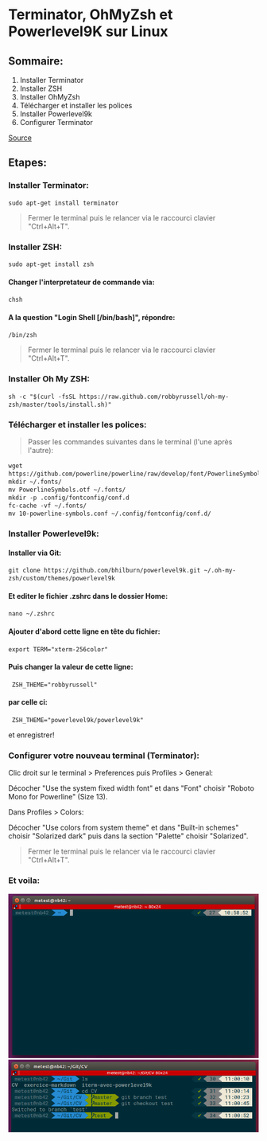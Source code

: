 # Terminator, OhMyZsh et Powerlevel9K sur Linux

## Sommaire:

1. Installer Terminator
2. Installer ZSH
3. Installer OhMyZsh 
4. Télécharger et installer les polices
5. Installer Powerlevel9k
6. Configurer Terminator

[Source](https://gist.github.com/renshuki/3cf3de6e7f00fa7e744a)


## Etapes:

### Installer Terminator:

	sudo apt-get install terminator

> Fermer le terminal puis le relancer via le raccourci clavier "Ctrl+Alt+T".


### Installer ZSH:

	sudo apt-get install zsh

#### Changer l'interpretateur de commande via:
 	
	chsh

#### A la question "Login Shell [/bin/bash]", répondre:

	/bin/zsh
	

> Fermer le terminal puis le relancer via le raccourci clavier "Ctrl+Alt+T".

### Installer Oh My ZSH:

	sh -c "$(curl -fsSL https://raw.github.com/robbyrussell/oh-my-zsh/master/tools/install.sh)"

### Télécharger et installer les polices:

> Passer les commandes suivantes dans le terminal (l'une après l'autre):

	wget https://github.com/powerline/powerline/raw/develop/font/PowerlineSymbols.otf
	mkdir ~/.fonts/
	mv PowerlineSymbols.otf ~/.fonts/
	mkdir -p .config/fontconfig/conf.d
	fc-cache -vf ~/.fonts/
	mv 10-powerline-symbols.conf ~/.config/fontconfig/conf.d/
        

### Installer Powerlevel9k:

#### Installer via Git:

	git clone https://github.com/bhilburn/powerlevel9k.git ~/.oh-my-zsh/custom/themes/powerlevel9k

#### Et editer le fichier .zshrc dans le dossier Home:

	nano ~/.zshrc

#### Ajouter d'abord cette ligne en tête du fichier:

	export TERM="xterm-256color"

#### Puis changer la valeur de cette ligne:

	 ZSH_THEME="robbyrussell"

#### par celle ci:

	 ZSH_THEME="powerlevel9k/powerlevel9k"

et enregistrer!

### Configurer votre nouveau terminal (Terminator):

Clic droit sur le terminal > Preferences puis Profiles > General:

Décocher "Use the system fixed width font" et dans "Font" choisir "Roboto Mono for Powerline" (Size 13).
			   
Dans Profiles > Colors:

Décocher "Use colors from system theme" et dans "Built-in schemes" choisir "Solarized dark" puis dans la section "Palette" choisir "Solarized".

> Fermer le terminal puis le relancer via le raccourci clavier "Ctrl+Alt+T".

### Et voila:

![Image 1](Term1.png)
![Image 2](Term2.png)





